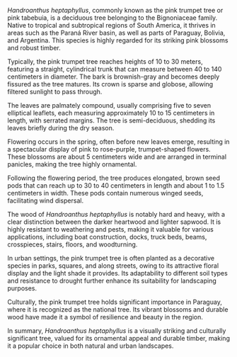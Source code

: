 _Handroanthus heptaphyllus_, commonly known as the pink trumpet tree or pink tabebuia, is a deciduous tree belonging to the Bignoniaceae family. Native to tropical and subtropical regions of South America, it thrives in areas such as the Paraná River basin, as well as parts of Paraguay, Bolivia, and Argentina. This species is highly regarded for its striking pink blossoms and robust timber.

Typically, the pink trumpet tree reaches heights of 10 to 30 meters, featuring a straight, cylindrical trunk that can measure between 40 to 140 centimeters in diameter. The bark is brownish-gray and becomes deeply fissured as the tree matures. Its crown is sparse and globose, allowing filtered sunlight to pass through.

The leaves are palmately compound, usually comprising five to seven elliptical leaflets, each measuring approximately 10 to 15 centimeters in length, with serrated margins. The tree is semi-deciduous, shedding its leaves briefly during the dry season.

Flowering occurs in the spring, often before new leaves emerge, resulting in a spectacular display of pink to rose-purple, trumpet-shaped flowers. These blossoms are about 5 centimeters wide and are arranged in terminal panicles, making the tree highly ornamental.

Following the flowering period, the tree produces elongated, brown seed pods that can reach up to 30 to 40 centimeters in length and about 1 to 1.5 centimeters in width. These pods contain numerous winged seeds, facilitating wind dispersal.

The wood of _Handroanthus heptaphyllus_ is notably hard and heavy, with a clear distinction between the darker heartwood and lighter sapwood. It is highly resistant to weathering and pests, making it valuable for various applications, including boat construction, docks, truck beds, beams, crosspieces, stairs, floors, and woodturning.

In urban settings, the pink trumpet tree is often planted as a decorative species in parks, squares, and along streets, owing to its attractive floral display and the light shade it provides. Its adaptability to different soil types and resistance to drought further enhance its suitability for landscaping purposes.

Culturally, the pink trumpet tree holds significant importance in Paraguay, where it is recognized as the national tree. Its vibrant blossoms and durable wood have made it a symbol of resilience and beauty in the region.

In summary, _Handroanthus heptaphyllus_ is a visually striking and culturally significant tree, valued for its ornamental appeal and durable timber, making it a popular choice in both natural and urban landscapes.
